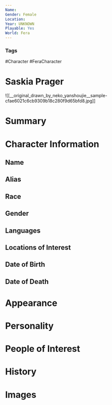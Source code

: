 ```yaml
---
Name: 
Gender: Female
Location: 
Year: UNKNOWN
Playable: Yes
World: Fera
---
```


### Tags
#Character #FeraCharacter 

# Saskia Prager
![[__original_drawn_by_neko_yanshoujie__sample-cfae6021c6cb9309b18c280f9d65bfd8.jpg]]

# Summary


# Character Information

## Name

## Alias

## Race

## Gender

## Languages

## Locations of Interest

## Date of Birth

## Date of Death

# Appearance

# Personality

# People of Interest

# History

# Images
